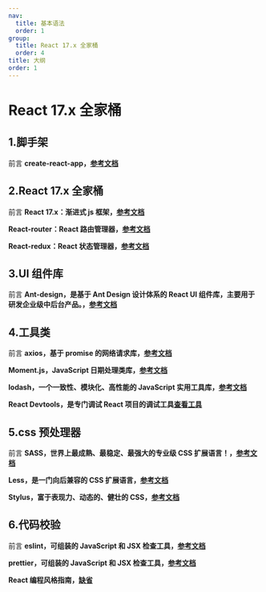 ```yaml
---
nav:
  title: 基本语法
  order: 1
group:
  title: React 17.x 全家桶
  order: 4
title: 大纲
order: 1
---
```


# React 17.x 全家桶

## 1.脚手架

<Alert type="info"> 前言
**create-react-app，[参考文档](https://cli.vuejs.org/zh/)**
</Alert>

## 2.React 17.x 全家桶

<Alert type="info"> 前言
**React 17.x：渐进式 js 框架，[参考文档](https://react.docschina.org)**

**React-router：React 路由管理器，[参考文档](https://router.vuejs.org/zh/)**

**React-redux：React 状态管理器，[参考文档](https://vuex.vuejs.org/zh/)**
</Alert>

## 3.UI 组件库

<Alert type="info"> 前言
**Ant-design，是基于 Ant Design 设计体系的 React UI 组件库，主要用于研发企业级中后台产品。，[参考文档](https://ant.design/docs/react/introduce-cn)**
</Alert>

## 4.工具类

<Alert type="info"> 前言
**axios，基于 promise 的网络请求库，[参考文档](http://www.axios-js.com/zh-cn/docs/)**

**Moment.js，JavaScript 日期处理类库，[参考文档](http://momentjs.cn/)**

**lodash，一个一致性、模块化、高性能的 JavaScript 实用工具库，[参考文档](https://www.lodashjs.com/)**

**React Devtools，是专门调试 React 项目的调试工具[查看工具](https://reactjs.org/blog/2015/09/02/new-react-developer-tools.html#installation)**

</Alert>

## 5.css 预处理器

<Alert type="info"> 前言
**SASS，世界上最成熟、最稳定、最强大的专业级 CSS 扩展语言！，[参考文档](https://www.sass.hk/)**

**Less，是一门向后兼容的 CSS 扩展语言，[参考文档](https://less.bootcss.com/)**

**Stylus，富于表现力、动态的、健壮的 CSS，[参考文档](https://www.stylus-lang.cn/)**
</Alert>

## 6.代码校验

<Alert type="info"> 前言
**eslint，可组装的 JavaScript 和 JSX 检查工具，[参考文档](https://eslint.bootcss.com)**

**prettier，可组装的 JavaScript 和 JSX 检查工具，[参考文档](https://eslint.bootcss.com)**

**React 编程风格指南，[缺省]()**
</Alert>
